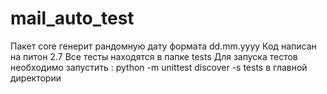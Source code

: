 # mail_auto_test

Пакет core генерит рандомную дату формата dd.mm.yyyy
Код написан на питон 2.7 
Все тесты находятся в папке tests
Для запуска тестов необходимо запустить :
python -m unittest discover -s tests в главной директории